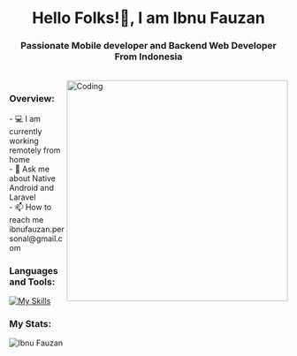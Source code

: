 <!-- title -->
<h1 align="center">Hello Folks!👋, I am Ibnu Fauzan </h1>
<h3 align="center">Passionate Mobile developer and Backend Web Developer From Indonesia</h3>

<!-- body -->
<br>
<img align="right" alt ="Coding" width="400" src="https://i.pinimg.com/originals/2a/53/65/2a53651a35816f499270d8275fd5318f.gif">
<h3 align="left">Overview:</h3>
- 💻 I am currently working remotely from home <br>
- 🌱 Ask me about Native Android and Laravel <br>
- 📫 How to reach me ibnufauzan.personal@gmail.com  

<br>

<h3 align="left">Languages and Tools:</h3>

[![My Skills](https://skillicons.dev/icons?i=androidstudio,kotlin,flutter,dart,gradle,php,laravel,mysql,git,github&theme=dark&perline=5)](https://skillicons.dev)
<br>

<h3 align="left">My Stats:</h3>
<p><img align="center" src="https://github-readme-streak-stats.herokuapp.com/?user=ibnufauzn&theme=dark" alt="Ibnu Fauzan" /></p>
